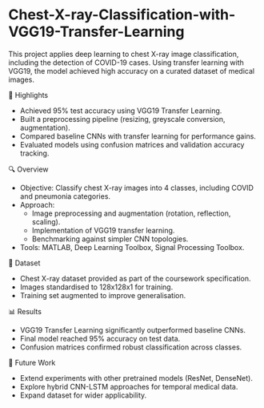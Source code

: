 # Chest-X-ray-Classification-with-VGG19-Transfer-Learning
This project applies deep learning to chest X-ray image classification, including the detection of COVID-19 cases. Using transfer learning with VGG19, the model achieved high accuracy on a curated dataset of medical images.

🌟 Highlights
- Achieved 95% test accuracy using VGG19 Transfer Learning.
- Built a preprocessing pipeline (resizing, greyscale conversion, augmentation).
- Compared baseline CNNs with transfer learning for performance gains.
- Evaluated models using confusion matrices and validation accuracy tracking.

🔍 Overview
- Objective: Classify chest X-ray images into 4 classes, including COVID and pneumonia categories.
- Approach:
  - Image preprocessing and augmentation (rotation, reflection, scaling).
  - Implementation of VGG19 transfer learning.
  - Benchmarking against simpler CNN topologies.
- Tools: MATLAB, Deep Learning Toolbox, Signal Processing Toolbox.

📂 Dataset
- Chest X-ray dataset provided as part of the coursework specification.
- Images standardised to 128x128x1 for training.
- Training set augmented to improve generalisation.

📊 Results
- VGG19 Transfer Learning significantly outperformed baseline CNNs.
- Final model reached 95% accuracy on test data.
- Confusion matrices confirmed robust classification across classes.

📌 Future Work
- Extend experiments with other pretrained models (ResNet, DenseNet).
- Explore hybrid CNN-LSTM approaches for temporal medical data.
- Expand dataset for wider applicability.
